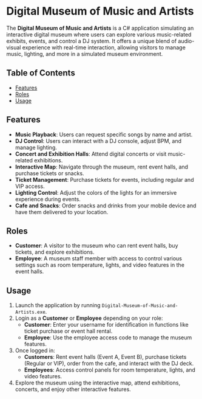 # Digital Museum of Music and Artists

The **Digital Museum of Music and Artists** is a C# application simulating an interactive digital museum where users can explore various music-related exhibits, events, and control a DJ system. It offers a unique blend of audio-visual experience with real-time interaction, allowing visitors to manage music, lighting, and more in a simulated museum environment.

## Table of Contents

- [Features](#features)
- [Roles](#roles)
- [Usage](#usage)

## Features

- **Music Playback**: Users can request specific songs by name and artist.
- **DJ Control**: Users can interact with a DJ console, adjust BPM, and manage lighting.
- **Concert and Exhibition Halls**: Attend digital concerts or visit music-related exhibitions.
- **Interactive Map**: Navigate through the museum, rent event halls, and purchase tickets or snacks.
- **Ticket Management**: Purchase tickets for events, including regular and VIP access.
- **Lighting Control**: Adjust the colors of the lights for an immersive experience during events.
- **Cafe and Snacks**: Order snacks and drinks from your mobile device and have them delivered to your location.

## Roles

- **Customer**: A visitor to the museum who can rent event halls, buy tickets, and explore exhibitions.
- **Employee**: A museum staff member with access to control various settings such as room temperature, lights, and video features in the event halls.

## Usage

1. Launch the application by running `Digital-Museum-of-Music-and-Artists.exe`.
2. Login as a **Customer** or **Employee** depending on your role:
   - **Customer**: Enter your username for identification in functions like ticket purchase or event hall rental.
   - **Employee**: Use the employee access code to manage the museum features.
3. Once logged in:
   - **Customers**: Rent event halls (Event A, Event B), purchase tickets (Regular or VIP), order from the cafe, and interact with the DJ deck.
   - **Employees**: Access control panels for room temperature, lights, and video features.
4. Explore the museum using the interactive map, attend exhibitions, concerts, and enjoy other interactive features.
